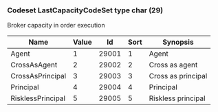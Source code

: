 ### Codeset LastCapacityCodeSet type char (29)

Broker capacity in order execution

| Name              | Value | Id    | Sort | Synopsis           |
|-------------------|-------|-------|------|--------------------|
| Agent             | 1     | 29001 | 1    | Agent              |
| CrossAsAgent      | 2     | 29002 | 2    | Cross as agent     |
| CrossAsPrincipal  | 3     | 29003 | 3    | Cross as principal |
| Principal         | 4     | 29004 | 4    | Principal          |
| RisklessPrincipal | 5     | 29005 | 5    | Riskless principal |

